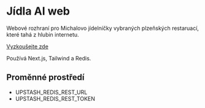 # Jídla AI web

Webové rozhraní pro Michalovo jídelníčky vybraných plzeňských restaruací, které tahá z hlubin internetu.

[Vyzkoušejte zde](https://jidla.vercel.app/)

Používá Next.js, Tailwind a Redis.

## Proměnné prostředí
- UPSTASH_REDIS_REST_URL
- UPSTASH_REDIS_REST_TOKEN
